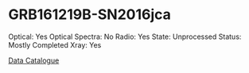 # GRB161219B-SN2016jca

Optical: Yes
Optical Spectra: No
Radio: Yes
State: Unprocessed
Status: Mostly Completed
Xray: Yes

[Data Catalogue](GRB161219B-SN2016jca%20217d6463c3de41c1a6156616b2e92ca7/Data%20Catalogue%2079ef07f27f7e4083b8108305d96eb77d.csv)